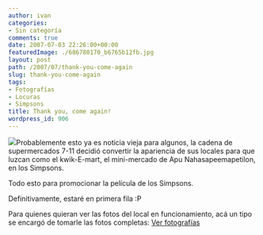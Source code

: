 ```yaml
---
author: ivan
categories:
- Sin categoría
comments: true
date: 2007-07-03 22:26:00+00:00
featuredImage: ./686780170_b6765b12fb.jpg
layout: post
path: /2007/07/thank-you-come-again
slug: thank-you-come-again
tags:
- Fotografías
- Locuras
- Simpsons
title: Thank you, come again!
wordpress_id: 906
---
```


[![](https://farm2.static.flickr.com/1006/686780170_b6765b12fb.jpg?v=0)](https://farm2.static.flickr.com/1006/686780170_b6765b12fb.jpg?v=0)Probablemente esto ya es noticia vieja para algunos, la cadena de supermercados 7-11 decidió convertir la apariencia de sus locales para que luzcan como el kwik-E-mart, el mini-mercado de Apu Nahasapeemapetilon, en los Simpsons.

Todo esto para promocionar la película de los Simpsons.

Definitivamente, estaré en primera fila :P

Para quienes quieran ver las fotos del local en funcionamiento, acá un tipo se encargó de tomarle las fotos completas:
[Ver fotografías](https://flickr.com/photos/rdr07/sets/72157600590001691/)
